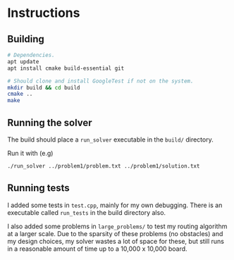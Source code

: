 # Instructions

## Building

```bash
# Dependencies.
apt update
apt install cmake build-essential git

# Should clone and install GoogleTest if not on the system.
mkdir build && cd build
cmake ..
make
```

## Running the solver

The build should place a ```run_solver``` executable in the ```build/``` directory.

Run it with (e.g)
```bash
./run_solver ../problem1/problem.txt ../problem1/solution.txt
```

## Running tests

I added some tests in ```test.cpp```, mainly for my own debugging. There is an executable called ```run_tests``` in the build directory also.

I also added some problems in ```large_problems/``` to test my routing algorithm at a larger scale. Due to the sparsity of these problems (no obstacles) and my design choices, my solver wastes a lot of space for these, but still runs in a reasonable amount of time up to a 10,000 x 10,000 board.
